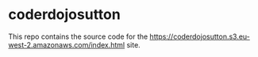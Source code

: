 # coderdojosutton
This repo contains the source code for the https://coderdojosutton.s3.eu-west-2.amazonaws.com/index.html site.
